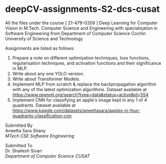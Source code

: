 # deepCV-assignments-S2-dcs-cusat
All the files under the course [ 21-479-0209 ] Deep Learning for Computer Vision in M.Tech. Computer Science and Engineering with specialisation in Software Engineering from Department of Computer Science Cochin University of Science and Technology

Assignments are listed as follows:

1. Prepare a note on different optimization techniques, loss functions, regularisation techniques, and activation functions and their significance in MLP.
2. Write about any one YOLO version.
3. Write about Transformer Models.
4. Implement MLP from scratch & replace the backpropagation algorithm with any of the latest optimization algorithms. Dataset available at https://www.openml.org/search?type=data&status=active&id=554
5. Implement CNN for classifying an apple's image kept in any 1 of 4 quadrants. Dataset available at https://www.kaggle.com/datasets/aneettasara/apples-in-four-quadrants-classification-cnn


Submitted By  
Aneetta Sara Shany  
*MTech CSE Software Engineering*  

Submitted To  
Dr. Shailesh Sivan  
*Department of Computer Science CUSAT*

